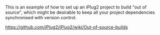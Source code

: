 This is an example of how to set up an iPlug2 project to build "out of source", which might be desirable to keep all your project dependencies synchronised with version control.

https://github.com/iPlug2/iPlug2/wiki/Out-of-source-builds
